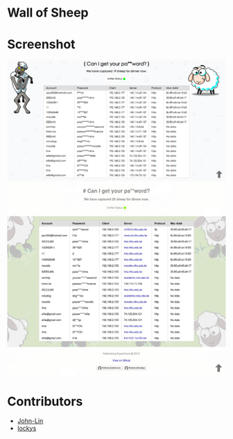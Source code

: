 Wall of Sheep
=============


Screenshot
===========
![wallofsheep](/screenshot/wallofsheep_pic.png?raw=true "Wall of Sheep")
![wallofsheep](/screenshot/screenshot.jpeg?raw=true "Wall of Sheep")

Contributors
===========
- [John-Lin](https://github.com/John-Lin)
- [lockys](https://github.com/lockys)

